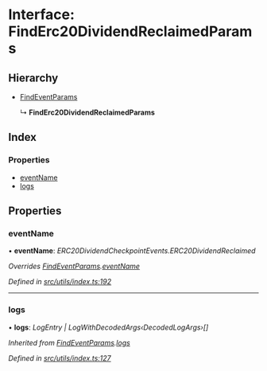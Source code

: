 # Interface: FindErc20DividendReclaimedParams

## Hierarchy

* [FindEventParams](_utils_index_.findeventparams.md)

  ↳ **FindErc20DividendReclaimedParams**

## Index

### Properties

* [eventName](_utils_index_.finderc20dividendreclaimedparams.md#eventname)
* [logs](_utils_index_.finderc20dividendreclaimedparams.md#logs)

## Properties

###  eventName

• **eventName**: *ERC20DividendCheckpointEvents.ERC20DividendReclaimed*

*Overrides [FindEventParams](_utils_index_.findeventparams.md).[eventName](_utils_index_.findeventparams.md#eventname)*

*Defined in [src/utils/index.ts:192](https://github.com/PolymathNetwork/polymath-sdk/blob/550676f/src/utils/index.ts#L192)*

___

###  logs

• **logs**: *LogEntry | LogWithDecodedArgs‹DecodedLogArgs›[]*

*Inherited from [FindEventParams](_utils_index_.findeventparams.md).[logs](_utils_index_.findeventparams.md#logs)*

*Defined in [src/utils/index.ts:127](https://github.com/PolymathNetwork/polymath-sdk/blob/550676f/src/utils/index.ts#L127)*
